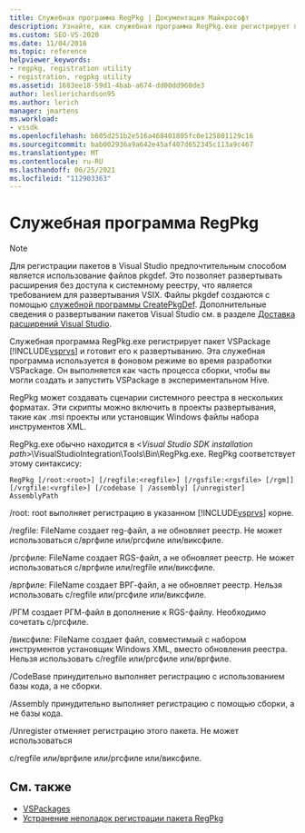 ```yaml
---
title: Служебная программа RegPkg | Документация Майкрософт
description: Узнайте, как служебная программа RegPkg.exe регистрирует пакет VSPackage в Visual Studio и готовит его к развертыванию.
ms.custom: SEO-VS-2020
ms.date: 11/04/2016
ms.topic: reference
helpviewer_keywords:
- regpkg, registration utility
- registration, regpkg utility
ms.assetid: 1683ee18-59d1-4bab-a674-dd00dd960de3
author: leslierichardson95
ms.author: lerich
manager: jmartens
ms.workload:
- vssdk
ms.openlocfilehash: b605d251b2e516a468401805fc0e125801129c16
ms.sourcegitcommit: bab002936a9a642e45af407d652345c113a9c467
ms.translationtype: MT
ms.contentlocale: ru-RU
ms.lasthandoff: 06/25/2021
ms.locfileid: "112903363"
---
```

# <a name="regpkg-utility"></a>Служебная программа RegPkg
> [!NOTE]
> Для регистрации пакетов в Visual Studio предпочтительным способом является использование файлов pkgdef. Это позволяет развертывать расширения без доступа к системному реестру, что является требованием для развертывания VSIX. Файлы pkgdef создаются с помощью [служебной программы CreatePkgDef](../../extensibility/internals/createpkgdef-utility.md). Дополнительные сведения о развертывании пакетов Visual Studio см. в разделе [Доставка расширений Visual Studio](../../extensibility/shipping-visual-studio-extensions.md).

 Служебная программа RegPkg.exe регистрирует пакет VSPackage [!INCLUDE[vsprvs](../../code-quality/includes/vsprvs_md.md)] и готовит его к развертыванию. Эта служебная программа используется в фоновом режиме во время разработки VSPackage. Он выполняется как часть процесса сборки, чтобы вы могли создать и запустить VSPackage в экспериментальном Hive.

 RegPkg может создавать сценарии системного реестра в нескольких форматах. Эти скрипты можно включить в проекты развертывания, такие как .msi проекты или установщик Windows файлы набора инструментов XML.

 RegPkg.exe обычно находится в \<*Visual Studio SDK installation path*>\VisualStudioIntegration\Tools\Bin\RegPkg.exe. RegPkg соответствует этому синтаксису:

```
RegPkg [/root:<root>] [/regfile:<regfile>] [/rgsfile:<rgsfile> [/rgm]] [/vrgfile:<vrgfile>] [/codebase | /assembly] [/unregister] AssemblyPath
```

 /root: root выполняет регистрацию в указанном [!INCLUDE[vsprvs](../../code-quality/includes/vsprvs_md.md)] корне.

 /regfile: FileName создает reg-файл, а не обновляет реестр.  Не может использоваться с/вргфиле или/ргсфиле или/виксфиле.

 /ргсфиле: FileName создает RGS-файл, а не обновляет реестр.  Не может использоваться с/вргфиле или/regfile или/виксфиле.

 /вргфиле: FileName создает ВРГ-файл, а не обновляет реестр.  Нельзя использовать с/regfile или/ргсфиле или/виксфиле.

 /РГМ создает РГМ-файл в дополнение к RGS-файлу.  Необходимо сочетать с/ргсфиле.

 /виксфиле: FileName создает файл, совместимый с набором инструментов установщик Windows XML, вместо обновления реестра.  Нельзя использовать с/regfile или/ргсфиле или/вргфиле.

 /CodeBase принудительно выполняет регистрацию с использованием базы кода, а не сборки.

 /Assembly принудительно выполняет регистрацию с помощью сборки, а не базы кода.

 /Unregister отменяет регистрацию этого пакета.  Не может использоваться

 с/regfile или/вргфиле или/ргсфиле или/виксфиле.

## <a name="see-also"></a>См. также
- [VSPackages](../../extensibility/internals/vspackages.md)
- [Устранение неполадок регистрации пакета RegPkg](../../extensibility/internals/troubleshooting-regpkg-package-registration.md)
